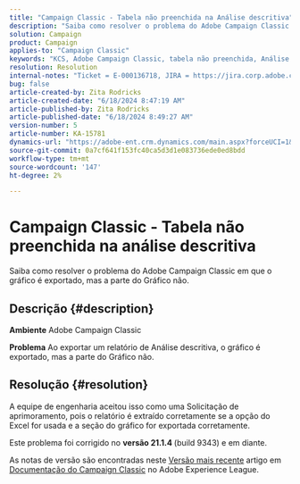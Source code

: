 ```yaml
---
title: "Campaign Classic - Tabela não preenchida na Análise descritiva"
description: "Saiba como resolver o problema do Adobe Campaign Classic em que o gráfico é exportado, mas a parte do Gráfico não."
solution: Campaign
product: Campaign
applies-to: "Campaign Classic"
keywords: "KCS, Adobe Campaign Classic, tabela não preenchida, Análise descritiva, Perguntas frequentes"
resolution: Resolution
internal-notes: "Ticket = E-000136718, JIRA = https://jira.corp.adobe.com/browse/NEO-24963"
bug: false
article-created-by: Zita Rodricks
article-created-date: "6/18/2024 8:47:19 AM"
article-published-by: Zita Rodricks
article-published-date: "6/18/2024 8:49:27 AM"
version-number: 5
article-number: KA-15781
dynamics-url: "https://adobe-ent.crm.dynamics.com/main.aspx?forceUCI=1&pagetype=entityrecord&etn=knowledgearticle&id=0a56ea59-4f2d-ef11-840a-002248084fbb"
source-git-commit: 0a7cf641f153fc40ca5d3d1e083736ede0ed8bdd
workflow-type: tm+mt
source-wordcount: '147'
ht-degree: 2%

---
```


# Campaign Classic - Tabela não preenchida na análise descritiva


Saiba como resolver o problema do Adobe Campaign Classic em que o gráfico é exportado, mas a parte do Gráfico não.

## Descrição {#description}


<b>Ambiente</b>
Adobe Campaign Classic

<b>Problema</b>
Ao exportar um relatório de Análise descritiva, o gráfico é exportado, mas a parte do Gráfico não.


## Resolução {#resolution}


A equipe de engenharia aceitou isso como uma Solicitação de aprimoramento, pois o relatório é extraído corretamente se a opção do Excel for usada e a seção do gráfico for exportada corretamente.

Este problema foi corrigido no <b>versão 21.1.4 </b>(build 9343) e em diante.

As notas de versão são encontradas neste [Versão mais recente](https://experienceleague.adobe.com/docs/campaign-classic/using/release-notes/latest-release.html?lang=pt-BR) artigo em [Documentação do Campaign Classic](https://experienceleague.adobe.com/pt-br/docs/campaign-classic/using/campaign-classic-home) no Adobe Experience League.
